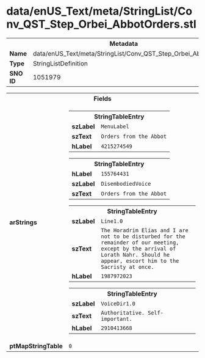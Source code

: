 <h1>data/enUS_Text/meta/StringList/Conv_QST_Step_Orbei_AbbotOrders.stl</h1><table><tr><th colspan="100%">Metadata</th></tr><tr><td><b>Name</b></td><td>data/enUS_Text/meta/StringList/Conv_QST_Step_Orbei_AbbotOrders.stl</td></tr><tr><td><b>Type</b></td><td>StringListDefinition</td></tr><tr><td><b>SNO ID</b></td><td>1051979</td></tr></table>

<table><tr><th colspan="100%">Fields</th></tr><tr><td><b>arStrings</b></td><td><table><tr><th colspan="100%">StringTableEntry</th></tr><tr><td><b>szLabel</b></td><td><code>MenuLabel</code></td></tr><tr><td><b>szText</b></td><td><code>Orders from the Abbot</code></td></tr><tr><td><b>hLabel</b></td><td><code>4215274549</code></td></tr></table>


<table><tr><th colspan="100%">StringTableEntry</th></tr><tr><td><b>hLabel</b></td><td><code>155764431</code></td></tr><tr><td><b>szLabel</b></td><td><code>DisembodiedVoice</code></td></tr><tr><td><b>szText</b></td><td><code>Orders from the Abbot</code></td></tr></table>


<table><tr><th colspan="100%">StringTableEntry</th></tr><tr><td><b>szLabel</b></td><td><code>Line1.0</code></td></tr><tr><td><b>szText</b></td><td><code>The Horadrim Elias and I are not to be disturbed for the remainder of our meeting, except by the arrival of Lorath Nahr. Should he appear, escort him to the Sacristy at once.</code></td></tr><tr><td><b>hLabel</b></td><td><code>1987972023</code></td></tr></table>


<table><tr><th colspan="100%">StringTableEntry</th></tr><tr><td><b>szLabel</b></td><td><code>VoiceDir1.0</code></td></tr><tr><td><b>szText</b></td><td><code>Authoritative. Self-important.</code></td></tr><tr><td><b>hLabel</b></td><td><code>2910413668</code></td></tr></table>


</td></tr><tr><td><b>ptMapStringTable</b></td><td><code>0</code></td></tr></table>

